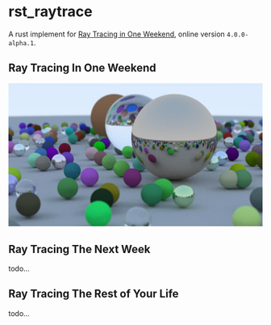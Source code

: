 # rst_raytrace

A rust implement for [Ray Tracing in One Weekend](https://raytracing.github.io/books/RayTracingInOneWeekend.html), online version `4.0.0-alpha.1`.

## Ray Tracing In One Weekend

![Ray Tracing In One Weekend](example/scene1.jpg)

## Ray Tracing The Next Week

todo...

## Ray Tracing The Rest of Your Life

todo...
